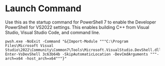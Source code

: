 # Launch Command

Use this as the startup command for PowerShell 7 to enable the Developer PowerShell for VS2022 settings. This enables building C++ from Visual Studio, Visual Studio Code, and command line.

```
pwsh.exe -NoExit -Command "&{Import-Module """C:\Program Files\Microsoft Visual Studio\2022\Community\Common7\Tools\Microsoft.VisualStudio.DevShell.dll"""; Enter-VsDevShell 3c63b64b -SkipAutomaticLocation -DevCmdArguments """-arch=x64 -host_arch=x64"""}"
```